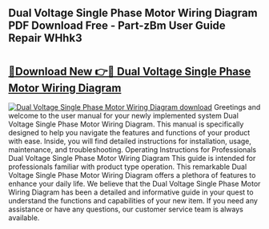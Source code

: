 ## Dual Voltage Single Phase Motor Wiring Diagram PDF Download Free - Part-zBm User Guide Repair WHhk3

# <h2><a href="http://dfkzpz.blite.top/?on=Dual+Voltage+Single+Phase+Motor+Wiring+Diagram">🔗Download New 👉🔴 Dual Voltage Single Phase Motor Wiring Diagram</a></h2>

[![Dual Voltage Single Phase Motor Wiring Diagram download](https://i.imgur.com/lujVjoI.png)](http://dfkzpz.blite.top/?on=Dual+Voltage+Single+Phase+Motor+Wiring+Diagram)
Greetings and welcome to the user manual for your newly implemented system Dual Voltage Single Phase Motor Wiring Diagram. This manual is specifically designed to help you navigate the features and functions of your product with ease. Inside, you will find detailed instructions for installation, usage, maintenance, and troubleshooting. Operating Instructions for Professionals Dual Voltage Single Phase Motor Wiring Diagram This guide is intended for professionals familiar with product type operation. This remarkable Dual Voltage Single Phase Motor Wiring Diagram offers a plethora of features to enhance your daily life. We believe that the Dual Voltage Single Phase Motor Wiring Diagram has been a detailed and informative guide in your quest to understand the functions and capabilities of your new item. If you need any assistance or have any questions, our customer service team is always available.
